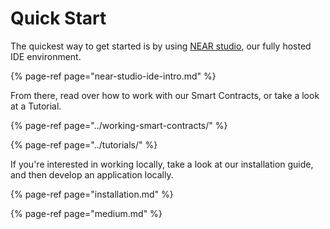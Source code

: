# Quick Start

The quickest way to get started is by using [NEAR studio](near-studio-ide-intro.md), our fully hosted IDE environment.

{% page-ref page="near-studio-ide-intro.md" %}

From there, read over how to work with our Smart Contracts, or take a look at a Tutorial. 

{% page-ref page="../working-smart-contracts/" %}

{% page-ref page="../tutorials/" %}

If you're interested in working locally, take a look at our installation guide, and then develop an application locally.  

{% page-ref page="installation.md" %}

{% page-ref page="medium.md" %}

